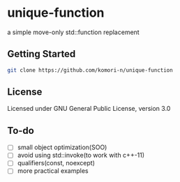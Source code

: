 # unique-function

a simple move-only std::function replacement

## Getting Started

```sh
git clone https://github.com/komori-n/unique-function
```

## License

Licensed under GNU General Public License, version 3.0

## To-do

- [ ] small object optimization(SOO)
- [ ] avoid using std::invoke(to work with c++-11)
- [ ] qualifiers(const, noexcept)
- [ ] more practical examples
